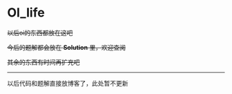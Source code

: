 # OI_life

~~以后oi的东西都放在这吧~~

~~今后的题解都会放在 **Solution** 里，欢迎查阅~~

~~其余的东西有时间再扩充吧~~

---

以后代码和题解直接放博客了，此处暂不更新
